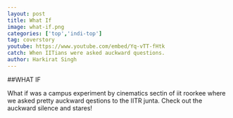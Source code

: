 ```yaml
---
layout: post
title: What If
image: what-if.png
categories: ['top','indi-top']
tag: coverstory
youtube: https://www.youtube.com/embed/Yq-vTT-fHtk
catch: When IITians were asked auckward questions.
author: Harkirat Singh
---
```

##WHAT IF

What if was a campus experiment by cinematics sectin of iit roorkee where we asked pretty auckward qestions to the IITR junta.
Check out the auckward silence and stares!
